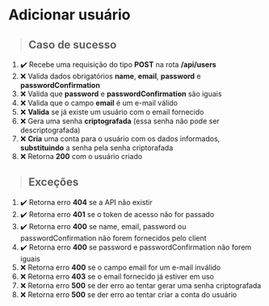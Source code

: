 # Adicionar usuário

> ## Caso de sucesso

1. ✔️ Recebe uma requisição do tipo **POST** na rota **/api/users**
2. ❌ Valida dados obrigatórios **name**, **email**, **password** e **passwordConfirmation**
3. ❌ Valida que **password** e **passwordConfirmation** são iguais
4. ❌ Valida que o campo **email** é um e-mail válido
5. ❌ **Valida** se já existe um usuário com o email fornecido
6. ❌ Gera uma senha **criptografada** (essa senha não pode ser descriptografada)
7. ❌ **Cria** uma conta para o usuário com os dados informados, **substituindo** a senha pela senha criptorafada
8. ❌ Retorna **200** com o usuário criado

> ## Exceções

1. ✔️ Retorna erro **404** se a API não existir
2. ✔️ Retorna erro **401** se o token de acesso não for passado
3. ✔️ Retorna erro **400** se name, email, password ou passwordConfirmation não forem fornecidos pelo client
4. ✔️ Retorna erro **400** se password e passwordConfirmation não forem iguais
5. ❌ Retorna erro **400** se o campo email for um e-mail inválido
6. ❌ Retorna erro **403** se o email fornecido já estiver em uso
7. ❌ Retorna erro **500** se der erro ao tentar gerar uma senha criptografada
8. ❌ Retorna erro **500** se der erro ao tentar criar a conta do usuário